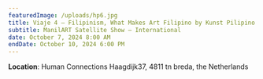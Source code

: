 ```yaml
---
featuredImage: /uploads/hp6.jpg
title: Viaje 4 – Filipinism, What Makes Art Filipino by Kunst Pilipino Gallery
subtitle: ManilART Satellite Show – International
date: October 7, 2024 8:00 AM
endDate: October 10, 2024 6:00 PM
---
```

**Location**: Human Connections Haagdijk37, 4811 tn breda, the Netherlands